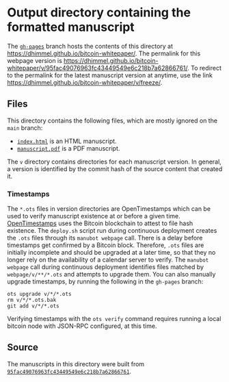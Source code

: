 # Output directory containing the formatted manuscript

The [`gh-pages`](https://github.com/dhimmel/bitcoin-whitepaper/tree/gh-pages) branch hosts the contents of this directory at <https://dhimmel.github.io/bitcoin-whitepaper/>.
The permalink for this webpage version is <https://dhimmel.github.io/bitcoin-whitepaper/v/95fac49076963fc43449549e6c218b7a62866761/>.
To redirect to the permalink for the latest manuscript version at anytime, use the link <https://dhimmel.github.io/bitcoin-whitepaper/v/freeze/>.

## Files

This directory contains the following files, which are mostly ignored on the `main` branch:

+ [`index.html`](index.html) is an HTML manuscript.
+ [`manuscript.pdf`](manuscript.pdf) is a PDF manuscript.

The `v` directory contains directories for each manuscript version.
In general, a version is identified by the commit hash of the source content that created it.

### Timestamps

The `*.ots` files in version directories are OpenTimestamps which can be used to verify manuscript existence at or before a given time.
[OpenTimestamps](https://opentimestamps.org/) uses the Bitcoin blockchain to attest to file hash existence.
The `deploy.sh` script run during continuous deployment creates the `.ots` files through its `manubot webpage` call.
There is a delay before timestamps get confirmed by a Bitcoin block.
Therefore, `.ots` files are initially incomplete and should be upgraded at a later time, so that they no longer rely on the availability of a calendar server to verify.
The `manubot webpage` call during continuous deployment identifies files matched by `webpage/v/**/*.ots` and attempts to upgrade them.
You can also manually upgrade timestamps, by running the following in the `gh-pages` branch:

```shell
ots upgrade v/*/*.ots
rm v/*/*.ots.bak
git add v/*/*.ots
```

Verifying timestamps with the `ots verify` command requires running a local bitcoin node with JSON-RPC configured, at this time.

## Source

The manuscripts in this directory were built from
[`95fac49076963fc43449549e6c218b7a62866761`](https://github.com/dhimmel/bitcoin-whitepaper/commit/95fac49076963fc43449549e6c218b7a62866761).
